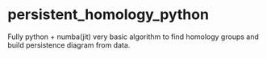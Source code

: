 # persistent_homology_python
Fully python + numba(jit) very basic algorithm to find homology groups and build persistence diagram from data.
